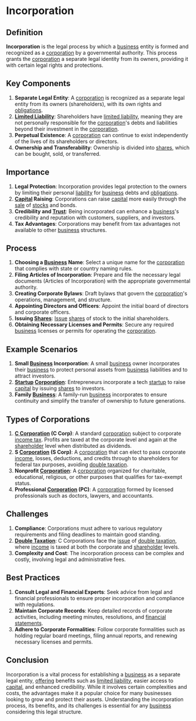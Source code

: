 # Incorporation

## Definition
**Incorporation** is the legal process by which a [business](../b/business.md) entity is formed and recognized as a [corporation](../c/corporation.md) by a governmental authority. This process grants the [corporation](../c/corporation.md) a separate legal identity from its owners, providing it with certain legal rights and protections.

## Key Components
1. **Separate Legal Entity**: A [corporation](../c/corporation.md) is recognized as a separate legal entity from its owners (shareholders), with its own rights and [obligations](../o/obligation.md).
2. **[Limited Liability](../l/limited_liability.md)**: Shareholders have [limited liability](../l/limited_liability.md), meaning they are not personally responsible for the [corporation](../c/corporation.md)'s debts and liabilities beyond their investment in the [corporation](../c/corporation.md).
3. **Perpetual Existence**: A [corporation](../c/corporation.md) can continue to exist independently of the lives of its shareholders or directors.
4. **Ownership and Transferability**: Ownership is divided into [shares](../s/shares.md), which can be bought, sold, or transferred.

## Importance
1. **Legal Protection**: Incorporation provides legal protection to the owners by limiting their personal [liability](../l/liability.md) for [business](../b/business.md) debts and [obligations](../o/obligation.md).
2. **[Capital](../c/capital.md) Raising**: Corporations can raise [capital](../c/capital.md) more easily through the [sale](../s/sale.md) of [stocks](../s/stock.md) and bonds.
3. **Credibility and [Trust](../t/trust.md)**: Being incorporated can enhance a [business](../b/business.md)'s credibility and reputation with customers, suppliers, and investors.
4. **Tax Advantages**: Corporations may benefit from tax advantages not available to other [business](../b/business.md) structures.

## Process
1. **Choosing a [Business](../b/business.md) Name**: Select a unique name for the [corporation](../c/corporation.md) that complies with state or country naming rules.
2. **Filing Articles of Incorporation**: Prepare and file the necessary legal documents (Articles of Incorporation) with the appropriate governmental authority.
3. **Creating Corporate Bylaws**: Draft bylaws that govern the [corporation](../c/corporation.md)'s operations, management, and structure.
4. **Appointing Directors and Officers**: Appoint the initial board of directors and corporate officers.
5. **Issuing [Shares](../s/shares.md)**: [Issue](../i/issue.md) [shares](../s/shares.md) of stock to the initial shareholders.
6. **Obtaining Necessary Licenses and Permits**: Secure any required [business](../b/business.md) licenses or permits for operating the [corporation](../c/corporation.md).

## Example Scenarios
1. **Small [Business](../b/business.md) Incorporation**: A small [business](../b/business.md) owner incorporates their [business](../b/business.md) to protect personal assets from [business](../b/business.md) liabilities and to attract investors.
2. **[Startup](../s/startup.md) [Corporation](../c/corporation.md)**: Entrepreneurs incorporate a tech [startup](../s/startup.md) to raise [capital](../c/capital.md) by issuing [shares](../s/shares.md) to investors.
3. **Family [Business](../b/business.md)**: A family-run [business](../b/business.md) incorporates to ensure continuity and simplify the transfer of ownership to future generations.

## Types of Corporations
1. **[C Corporation](../c/c_corporation.md) (C Corp)**: A standard [corporation](../c/corporation.md) subject to corporate [income tax](../i/income_tax.md). Profits are taxed at the corporate level and again at the [shareholder](../s/shareholder.md) level when distributed as dividends.
2. **S [Corporation](../c/corporation.md) (S Corp)**: A [corporation](../c/corporation.md) that can elect to pass corporate [income](../i/income.md), losses, deductions, and credits through to shareholders for federal tax purposes, avoiding [double taxation](../d/double_taxation.md).
3. **Nonprofit [Corporation](../c/corporation.md)**: A [corporation](../c/corporation.md) organized for charitable, educational, religious, or other purposes that qualifies for tax-exempt status.
4. **Professional [Corporation](../c/corporation.md) (PC)**: A [corporation](../c/corporation.md) formed by licensed professionals such as doctors, lawyers, and accountants.

## Challenges
1. **Compliance**: Corporations must adhere to various regulatory requirements and filing deadlines to maintain good standing.
2. **[Double Taxation](../d/double_taxation.md)**: C Corporations face the [issue](../i/issue.md) of [double taxation](../d/double_taxation.md), where [income](../i/income.md) is taxed at both the corporate and [shareholder](../s/shareholder.md) levels.
3. **Complexity and Cost**: The incorporation process can be complex and costly, involving legal and administrative fees.

## Best Practices
1. **Consult Legal and Financial Experts**: Seek advice from legal and financial professionals to ensure proper incorporation and compliance with regulations.
2. **Maintain Corporate Records**: Keep detailed records of corporate activities, including meeting minutes, resolutions, and [financial statements](../f/financial_statements.md).
3. **Adhere to Corporate Formalities**: Follow corporate formalities such as holding regular board meetings, filing annual reports, and renewing necessary licenses and permits.

## Conclusion
Incorporation is a vital process for establishing a [business](../b/business.md) as a separate legal entity, [offering](../o/offering.md) benefits such as [limited liability](../l/limited_liability.md), easier access to [capital](../c/capital.md), and enhanced credibility. While it involves certain complexities and costs, the advantages make it a popular choice for many businesses looking to grow and protect their assets. Understanding the incorporation process, its benefits, and its challenges is essential for any [business](../b/business.md) considering this legal structure.

